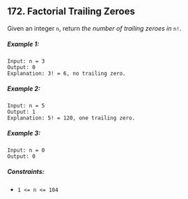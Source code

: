 ## 172. Factorial Trailing Zeroes
Given an integer ```n```, return *the number of trailing zeroes in* ```n!```.

##### Example 1:
```
Input: n = 3
Output: 0
Explanation: 3! = 6, no trailing zero.
```
##### Example 2:
```
Input: n = 5
Output: 1
Explanation: 5! = 120, one trailing zero.
```
##### Example 3:
```
Input: n = 0
Output: 0
```
##### Constraints:

* ```1 <= n <= 104```